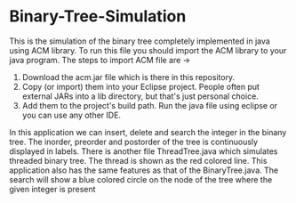 # Binary-Tree-Simulation

This is the simulation of the binary tree completely implemented in java using ACM library.
To run this file you should import the ACM library to your java program.
The steps to import ACM file are ->
  1) Download the acm.jar file which is there in this repository.
  2) Copy (or import) them into your Eclipse project. People often put external JARs into a lib directory, but that's just
     personal choice.
  3) Add them to the project's build path.
Run the java file using eclipse or you can use any other IDE.

In this application we can insert, delete and search the integer in the binany tree. The inorder, preorder and postorder of the tree is continuously displayed in labels.
There is another file ThreadTree.java which simulates threaded binary tree. The thread is shown as the red colored line.
This application also has the same features as that of the BinaryTree.java. 
The search will show a blue colored circle on the node of the tree where the given integer is  present

